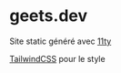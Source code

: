# geets.dev

Site static généré avec [11ty](https://www.11ty.dev/)

[TailwindCSS](https://tailwindcss.com/) pour le style
